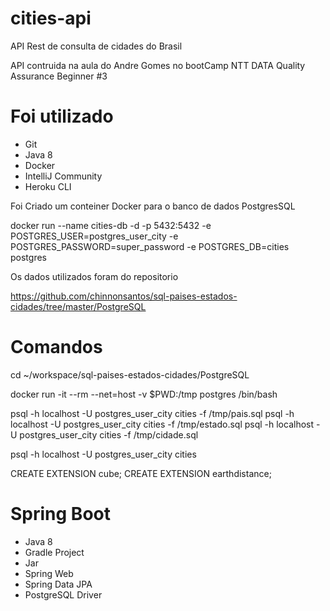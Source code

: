 # cities-api
API Rest de consulta de cidades do Brasil

API contruida na aula do Andre Gomes no bootCamp NTT DATA Quality Assurance Beginner #3

# Foi utilizado 

- Git
- Java 8
- Docker
- IntelliJ Community
- Heroku CLI

Foi Criado um conteiner Docker para o banco de dados PostgresSQL

docker run --name cities-db -d -p 5432:5432 -e POSTGRES_USER=postgres_user_city -e POSTGRES_PASSWORD=super_password -e POSTGRES_DB=cities postgres

Os dados utilizados foram do repositorio 

https://github.com/chinnonsantos/sql-paises-estados-cidades/tree/master/PostgreSQL

# Comandos

cd ~/workspace/sql-paises-estados-cidades/PostgreSQL

docker run -it --rm --net=host -v $PWD:/tmp postgres /bin/bash

psql -h localhost -U postgres_user_city cities -f /tmp/pais.sql
psql -h localhost -U postgres_user_city cities -f /tmp/estado.sql
psql -h localhost -U postgres_user_city cities -f /tmp/cidade.sql

psql -h localhost -U postgres_user_city cities

CREATE EXTENSION cube; 
CREATE EXTENSION earthdistance;


# Spring Boot

- Java 8
- Gradle Project
- Jar
- Spring Web
- Spring Data JPA
- PostgreSQL Driver
